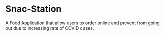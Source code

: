 # Snac-Station
A Food Application that allow users to order online and prevent from going out due to increasing rate of COVID cases.

